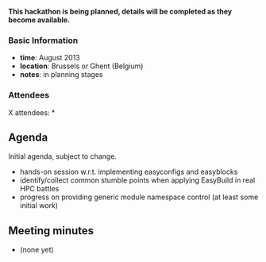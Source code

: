 **This hackathon is being planned, details will be completed as they become available.**

### Basic Information

* **time**: August 2013 
* **location**: Brussels or Ghent (Belgium)
* **notes**: in planning stages

### Attendees

X attendees:
* 

## Agenda

Initial agenda, subject to change.

 * hands-on session w.r.t. implementing easyconfigs and easyblocks
 * identify/collect common stumble points when applying EasyBuild in real HPC battles
 * progress on providing generic module namespace control (at least some initial work)

## Meeting minutes

 * (none yet)